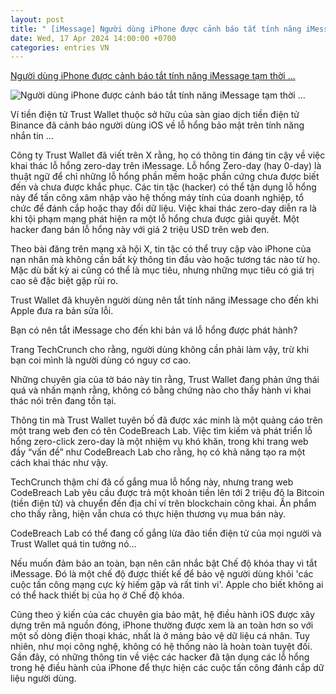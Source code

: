 ```yaml
---
layout: post
title: " [iMessage] Người dùng iPhone được cảnh báo tắt tính năng iMessage tạm thời ..."
date: Wed, 17 Apr 2024 14:00:00 +0700
categories: entries VN
---
```

[Người dùng iPhone được cảnh báo tắt tính năng iMessage tạm thời ...](https://cafef.vn/nguoi-dung-iphone-duoc-canh-bao-tat-tinh-nang-imessage-tam-thoi-de-tranh-bi-hack-188240417094701868.chn)

![Người dùng iPhone được cảnh báo tắt tính năng iMessage tạm thời ...](https://cafefcdn.com/zoom/600_315/203337114487263232/2024/4/17/avatar1713321856285-1713321856403543234411.jpeg)

Ví tiền điện tử Trust Wallet thuộc sở hữu của sàn giao dịch tiền điện tử Binance đã cảnh báo người dùng iOS về lỗ hổng bảo mật trên tính năng nhắn tin ...





Công ty Trust Wallet đã viết trên X rằng, họ có thông tin đáng tin cậy về việc khai thác lỗ hổng zero-day trên iMessage. Lỗ hổng Zero-day (hay 0-day) là thuật ngữ để chỉ những lỗ hổng phần mềm hoặc phần cứng chưa được biết đến và chưa được khắc phục. Các tin tặc (hacker) có thể tận dụng lỗ hổng này để tấn công xâm nhập vào hệ thống máy tính của doanh nghiệp, tổ chức để đánh cắp hoặc thay đổi dữ liệu. Việc khai thác zero-day diễn ra là khi tội phạm mạng phát hiện ra một lỗ hổng chưa được giải quyết. Một hacker đang bán lỗ hổng này với giá 2 triệu USD trên web đen.

Theo bài đăng trên mạng xã hội X, tin tặc có thể truy cập vào iPhone của nạn nhân mà không cần bất kỳ thông tin đầu vào hoặc tương tác nào từ họ. Mặc dù bất kỳ ai cũng có thể là mục tiêu, nhưng những mục tiêu có giá trị cao sẽ đặc biệt gặp rủi ro.

Trust Wallet đã khuyên người dùng nên tắt tính năng iMessage cho đến khi Apple đưa ra bản sửa lỗi.

Bạn có nên tắt iMessage cho đến khi bản vá lỗ hổng được phát hành?

Trang TechCrunch cho rằng, người dùng không cần phải làm vậy, trừ khi bạn coi mình là người dùng có nguy cơ cao.

Những chuyên gia của tờ báo này tin rằng, Trust Wallet đang phản ứng thái quá và nhấn mạnh rằng, không có bằng chứng nào cho thấy hành vi khai thác nói trên đang tồn tại.

Thông tin mà Trust Wallet tuyên bố đã được xác minh là một quảng cáo trên một trang web đen có tên CodeBreach Lab. Việc tìm kiếm và phát triển lỗ hổng zero-click zero-day là một nhiệm vụ khó khăn, trong khi trang web đầy “vấn đề” như CodeBreach Lab cho rằng, họ có khả năng tạo ra một cách khai thác như vậy.

TechCrunch thậm chí đã cố gắng mua lỗ hổng này, nhưng trang web CodeBreach Lab yêu cầu được trả một khoản tiền lên tới 2 triệu đô la Bitcoin (tiền điện tử) và chuyển đến địa chỉ ví trên blockchain công khai. Ấn phẩm cho thấy rằng, hiện vẫn chưa có thực hiện thương vụ mua bán này.

CodeBreach Lab có thể đang cố gắng lừa đảo tiền điện tử của mọi người và Trust Wallet quá tin tưởng nó...

Nếu muốn đảm bảo an toàn, bạn nên cân nhắc bật Chế độ khóa thay vì tắt iMessage. Đó là một chế độ được thiết kế để bảo vệ người dùng khỏi 'các cuộc tấn công mạng cực kỳ hiếm gặp và rất tinh vi'. Apple cho biết không ai có thể hack thiết bị của họ ở Chế độ khóa.

Cũng theo ý kiến của các chuyên gia bảo mật, hệ điều hành iOS được xây dựng trên mã nguồn đóng, iPhone thường được xem là an toàn hơn so với một số dòng điện thoại khác, nhất là ở mảng bảo vệ dữ liệu cá nhân. Tuy nhiên, như mọi công nghệ, không có hệ thống nào là hoàn toàn tuyệt đối. Gần đây, có những thông tin về việc các hacker đã tận dụng các lỗ hổng trong hệ điều hành của iPhone để thực hiện các cuộc tấn công đánh cắp dữ liệu người dùng.

